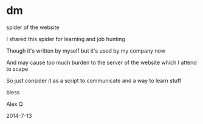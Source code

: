 dm
==

spider of the website

I shared this spider for learning and job hunting

Though it's written by myself but it's used by my company now 

And may cause too much burden to the server of the website which I attend to scape

So just consider it as a script to communicate and a way to learn stuff

bless

Alex Q

2014-7-13
